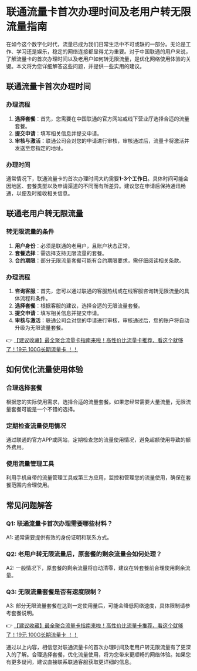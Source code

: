 # 联通流量卡首次办理时间及老用户转无限流量指南

在如今这个数字化时代，流量已成为我们日常生活中不可或缺的一部分。无论是工作、学习还是娱乐，稳定的网络连接都显得尤为重要。对于中国联通的用户来说，了解流量卡的首次办理时间以及老用户如何转无限流量，是优化网络使用体验的关键。本文将为您详细解答这些问题，并提供一些实用的建议。

## 联通流量卡首次办理时间

### 办理流程
1. **选择套餐**：首先，您需要在中国联通的官方网站或线下营业厅选择合适的流量套餐。
2. **提交申请**：填写相关信息并提交申请。
3. **审核与激活**：联通公司会对您的申请进行审核，审核通过后，流量卡将激活并发送至您指定的地址。

### 办理时间
通常情况下，联通流量卡的首次办理时间大约需要**1-3个工作日**。具体时间可能会因地区、套餐类型以及申请渠道的不同而有所差异。建议您在申请后保持通讯畅通，以便及时接收相关信息。

## 联通老用户转无限流量

### 转无限流量的条件
1. **用户身份**：必须是联通的老用户，且账户状态正常。
2. **套餐选择**：需选择支持无限流量的套餐。
3. **合约期限**：部分无限流量套餐可能有合约期限要求，需仔细阅读相关条款。

### 办理流程
1. **咨询客服**：首先，您可以通过联通的客服热线或在线客服咨询转无限流量的具体流程和条件。
2. **选择套餐**：根据客服的建议，选择合适的无限流量套餐。
3. **提交申请**：填写相关信息并提交申请。
4. **审核与激活**：联通公司会对您的申请进行审核，审核通过后，您的账户将自动升级为无限流量套餐。

👉 [【建议收藏】最全聚合流量卡指南来啦！高性价比流量卡推荐，看这个就够了！19元 100G长期流量卡 ！！](https://bit.ly/Liuliangka)

## 如何优化流量使用体验

### 合理选择套餐
根据您的实际使用需求，选择合适的流量套餐。如果您经常需要大量流量，无限流量套餐可能是一个不错的选择。

### 定期检查流量使用情况
通过联通的官方APP或网站，定期检查您的流量使用情况，避免超额使用导致的额外费用。

### 使用流量管理工具
利用手机自带的流量管理工具或第三方应用，监控和管理您的流量使用，确保在套餐范围内合理使用。

## 常见问题解答

### Q1: 联通流量卡首次办理需要哪些材料？
A1: 通常需要提供有效的身份证明和联系方式。

### Q2: 老用户转无限流量后，原套餐的剩余流量会如何处理？
A2: 一般情况下，原套餐的剩余流量将自动清零，建议在转套餐前合理使用剩余流量。

### Q3: 无限流量套餐是否有速度限制？
A3: 部分无限流量套餐在达到一定使用量后，可能会降低网络速度，具体限制请参考套餐说明。

👉 [【建议收藏】最全聚合流量卡指南来啦！高性价比流量卡推荐，看这个就够了！19元 100G长期流量卡 ！！](https://bit.ly/Liuliangka)

通过以上内容，相信您对联通流量卡的首次办理时间及老用户转无限流量有了更深入的了解。合理选择套餐，优化流量使用，将为您带来更顺畅的网络体验。如果您有更多疑问，建议直接联系联通客服获取更详细的信息。
